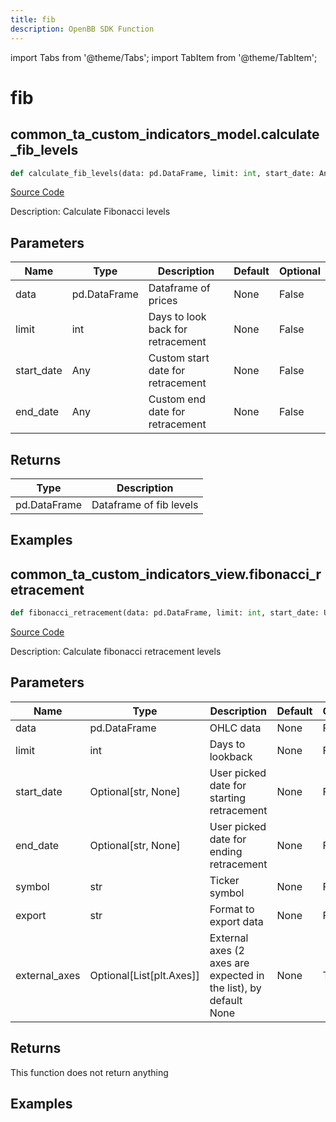 ```yaml
---
title: fib
description: OpenBB SDK Function
---
```


import Tabs from '@theme/Tabs';
import TabItem from '@theme/TabItem';

# fib

<Tabs>
<TabItem value="model" label="Model" default>

## common_ta_custom_indicators_model.calculate_fib_levels

```python title='openbb_terminal/common/technical_analysis/custom_indicators_model.py'
def calculate_fib_levels(data: pd.DataFrame, limit: int, start_date: Any, end_date: Any) -> None:
```
[Source Code](https://github.com/OpenBB-finance/OpenBBTerminal/tree/main/openbb_terminal/common/technical_analysis/custom_indicators_model.py#L17)

Description: Calculate Fibonacci levels

## Parameters

| Name | Type | Description | Default | Optional |
| ---- | ---- | ----------- | ------- | -------- |
| data | pd.DataFrame | Dataframe of prices | None | False |
| limit | int | Days to look back for retracement | None | False |
| start_date | Any | Custom start date for retracement | None | False |
| end_date | Any | Custom end date for retracement | None | False |

## Returns

| Type | Description |
| ---- | ----------- |
| pd.DataFrame | Dataframe of fib levels |

## Examples



</TabItem>
<TabItem value="view" label="View">

## common_ta_custom_indicators_view.fibonacci_retracement

```python title='openbb_terminal/common/technical_analysis/custom_indicators_view.py'
def fibonacci_retracement(data: pd.DataFrame, limit: int, start_date: Union[str, NoneType], end_date: Union[str, NoneType], symbol: str, export: str, external_axes: Union[List[matplotlib.axes._axes.Axes], NoneType]) -> None:
```
[Source Code](https://github.com/OpenBB-finance/OpenBBTerminal/tree/main/openbb_terminal/common/technical_analysis/custom_indicators_view.py#L29)

Description: Calculate fibonacci retracement levels

## Parameters

| Name | Type | Description | Default | Optional |
| ---- | ---- | ----------- | ------- | -------- |
| data | pd.DataFrame | OHLC data | None | False |
| limit | int | Days to lookback | None | False |
| start_date | Optional[str, None] | User picked date for starting retracement | None | False |
| end_date | Optional[str, None] | User picked date for ending retracement | None | False |
| symbol | str | Ticker symbol | None | False |
| export | str | Format to export data | None | False |
| external_axes | Optional[List[plt.Axes]] | External axes (2 axes are expected in the list), by default None | None | True |

## Returns

This function does not return anything

## Examples



</TabItem>
</Tabs>